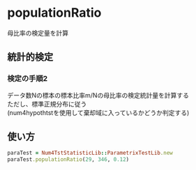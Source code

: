 populationRatio
===============
母比率の検定量を計算

## 統計的検定
### 検定の手順2

データ数Nの標本の標本比率m/Nの母比率の検定統計量を計算する  
ただし、標準正規分布に従う  
(num4hypothtstを使用して棄却域に入っているかどうか判定する)

## 使い方

```ruby
paraTest = Num4TstStatisticLib::ParametrixTestLib.new
paraTest.populationRatio(29, 346, 0.12)
```
